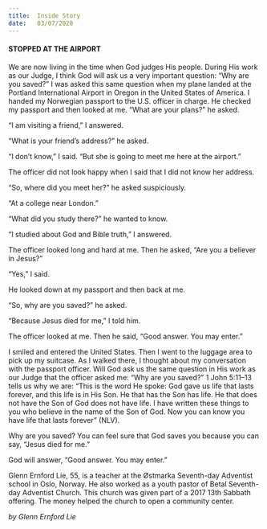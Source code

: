 ```yaml
---
title:  Inside Story
date:   03/07/2020
---
```


#### STOPPED AT THE AIRPORT

We are now living in the time when God judges His people. During His work as our Judge, I think God will ask us a very important question: “Why are you saved?” I was asked this same question when my plane landed at the Portland International Airport in Oregon in the United States of America. I handed my Norwegian passport to the U.S. officer in charge. He checked my passport and then looked at me. “What are your plans?” he asked.

“I am visiting a friend,” I answered.

“What is your friend’s address?” he asked.

“I don’t know,” I said. “But she is going to meet me here at the airport.”

The officer did not look happy when I said that I did not know her address.

“So, where did you meet her?” he asked suspiciously.

“At a college near London.”

“What did you study there?” he wanted to know.

“I studied about God and Bible truth,” I answered.

The officer looked long and hard at me. Then he asked, “Are you a believer in Jesus?”

“Yes,” I said.

He looked down at my passport and then back at me.

“So, why are you saved?” he asked.

“Because Jesus died for me,” I told him.

The officer looked at me. Then he said, “Good answer. You may enter.”

I smiled and entered the United States. Then I went to the luggage area to pick up my suitcase. As I walked there, I thought about my conversation with the passport officer. Will God ask us the same question in His work as our Judge that the officer asked me: “Why are you saved?” 1 John 5:11–13 tells us why we are: “This is the word He spoke: God gave us life that lasts forever, and this life is in His Son. He that has the Son has life. He that does not have the Son of God does not have life. I have written these things to you who believe in the name of the Son of God. Now you can know you have life that lasts forever” (NLV).

Why are you saved? You can feel sure that God saves you because you can say, “Jesus died for me.”

God will answer, “Good answer. You may enter.”

Glenn Ernford Lie, 55, is a teacher at the Østmarka Seventh-day Adventist school in Oslo, Norway. He also worked as a youth pastor of Betal Seventh-day Adventist Church. This church was given part of a 2017 13th Sabbath offering. The money helped the church to open a community center.

_by Glenn Ernford Lie_
